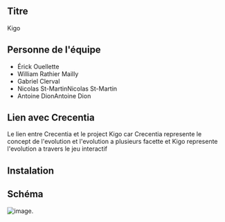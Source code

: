 ## Titre
Kigo
## Personne de l'équipe
- Érick Ouellette
- William Rathier Mailly
- Gabriel Clerval
- Nicolas St-MartinNicolas St-Martin
- Antoine DionAntoine Dion
## Lien avec Crecentia
Le lien entre Crecentia et le project Kigo car Crecentia represente le concept de l'evolution et l'evolution a plusieurs facette et Kigo represente l'evolution a travers le jeu interactif

## Instalation

## Schéma

![image](/kigo_plantation.png).

